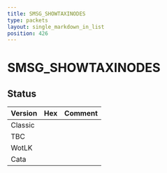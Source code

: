 ```yaml
---
title: SMSG_SHOWTAXINODES
type: packets
layout: single_markdown_in_list
position: 426
---
```


# SMSG_SHOWTAXINODES

## Status

Version | Hex | Comment
---------- | ---------- | ---------- 
Classic |  |  
TBC |  |  
WotLK |  |  
Cata |  |  
